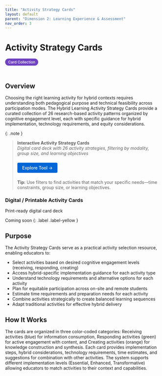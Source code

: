 ```yaml
---
title: "Activity Strategy Cards"
layout: default
parent: "Dimension 2: Learning Experience & Assessment"
nav_order: 3
---
```


# Activity Strategy Cards

<span style="background: #6f42c1; color: white; padding: 4px 10px; border-radius: 16px; font-size: 12px; font-weight: 500; white-space: nowrap; display: inline-block; margin-bottom: 24px;">Card Collection</span>

## Overview
Choosing the right learning activity for hybrid contexts requires understanding both pedagogical purpose and technical feasibility across participation modes. The Hybrid Learning Activity Strategy Cards provide a curated collection of 26 research-based activity patterns organized by cognitive engagement level, each with specific guidance for hybrid implementation, technology requirements, and equity considerations.



{: .note }
> **Interactive Activity Strategy Cards**  
> *Digital card deck with 26 activity strategies, filtering by modality, group size, and learning objectives*
>
> <a href="{{ '/assets/tools/hybrid-learning-activity-cards.html' | relative_url }}" style="display: inline-block; background: #0366d6; color: white; padding: 8px 16px; text-decoration: none; border-radius: 4px; font-weight: 500; margin: 8px 0; font-size: 14px;">
> Explore Tool →
> </a>
>
> **Tip:** Use filters to find activities that match your specific needs—time constraints, group size, or learning objectives.

### Digital / Printable Activity Cards
Print-ready digital card deck

Coming soon
{: .label .label-yellow }

## Purpose
The Activity Strategy Cards serve as a practical activity selection resource, enabling educators to:

- Select activities based on desired cognitive engagement levels (receiving, responding, creating)
- Access hybrid-specific implementation guidance for each activity type
- Understand technology requirements and alternative options for each activity
- Plan for equitable participation across on-site and remote students
- Estimate time requirements and preparation needs for each activity
- Combine activities strategically to create balanced learning sequences
- Adapt traditional activities for effective hybrid delivery

## How It Works

The cards are organized in three color-coded categories: Receiving activities (blue) for information consumption, Responding activities (green) for active engagement with content, and Creating activities (orange) for knowledge construction and synthesis. Each card provides implementation steps, hybrid considerations, technology requirements, time estimates, and suggestions for combination with other activities. The system supports different implementation levels (Essential, Enhanced, Transformative) allowing educators to match activities to their context and capabilities. 